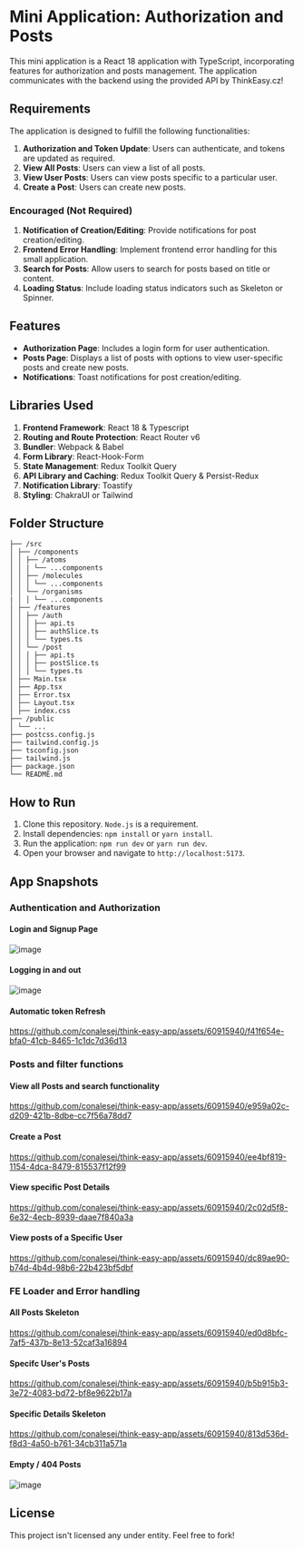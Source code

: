 # Mini Application: Authorization and Posts

This mini application is a React 18  application with TypeScript, incorporating features for authorization and posts management. The application communicates with the backend using the provided API by ThinkEasy.cz!

## Requirements

The application is designed to fulfill the following functionalities:

1. **Authorization and Token Update**: Users can authenticate, and tokens are updated as required.
2. **View All Posts**: Users can view a list of all posts.
3. **View User Posts**: Users can view posts specific to a particular user.
4. **Create a Post**: Users can create new posts.

### Encouraged (Not Required)

1. **Notification of Creation/Editing**: Provide notifications for post creation/editing.
2. **Frontend Error Handling**: Implement frontend error handling for this small application.
3. **Search for Posts**: Allow users to search for posts based on title or content.
4. **Loading Status**: Include loading status indicators such as Skeleton or Spinner.

## Features

- **Authorization Page**: Includes a login form for user authentication.
- **Posts Page**: Displays a list of posts with options to view user-specific posts and create new posts.
- **Notifications**: Toast notifications for post creation/editing.


## Libraries Used

1. **Frontend Framework**: React 18 & Typescript
2. **Routing and Route Protection**: React Router v6
3. **Bundler**: Webpack & Babel
4. **Form Library**: React-Hook-Form
5. **State Management**: Redux Toolkit Query
6. **API Library and Caching**: Redux Toolkit Query & Persist-Redux
7. **Notification Library**: Toastify
8. **Styling**: ChakraUI or Tailwind

## Folder Structure
```
├── /src
│ ├── /components
│ │ ├── /atoms
│ │ | └── ...components  
│ │ ├── /molecules
│ │ │ └── ...components  
│ │ └── /organisms
| │ │ └── ...components  
│ ├── /features
│ │ ├── /auth
│ │ │ ├── api.ts
│ │ │ ├── authSlice.ts
│ │ │ └── types.ts
│ │ └── /post
│ │ │ ├── api.ts
│ │ │ ├── postSlice.ts
│ │ │ └── types.ts
│ ├── Main.tsx
│ ├── App.tsx
│ ├── Error.tsx
│ ├── Layout.tsx
│ ├── index.css
├── /public
│ └── ...
├── postcss.config.js
├── tailwind.config.js
├── tsconfig.json
├── tailwind.js
├── package.json
└── README.md
```

## How to Run

1. Clone this repository. `Node.js` is a requirement.
2. Install dependencies: `npm install` or `yarn install`.
3. Run the application: `npm run dev` or `yarn run dev`.
4. Open your browser and navigate to `http://localhost:5173`.

## App Snapshots
### Authentication and Authorization
#### Login and Signup Page
![image](https://github.com/conalesej/think-easy-app/assets/60915940/c23d849a-d7fc-4a5f-8181-3904ca9bce73)
#### Logging in and out
![image](https://github.com/conalesej/think-easy-app/assets/60915940/bd12ea5d-152a-4b58-bc44-a11890d2a7fe)
#### Automatic token Refresh
https://github.com/conalesej/think-easy-app/assets/60915940/f41f654e-bfa0-41cb-8465-1c1dc7d36d13
### Posts and filter functions
#### View all Posts and search functionality
https://github.com/conalesej/think-easy-app/assets/60915940/e959a02c-d209-421b-8dbe-cc7f56a78dd7
#### Create a Post
https://github.com/conalesej/think-easy-app/assets/60915940/ee4bf819-1154-4dca-8479-815537f12f99
#### View specific Post Details
https://github.com/conalesej/think-easy-app/assets/60915940/2c02d5f8-6e32-4ecb-8939-daae7f840a3a
#### View posts of a Specific User
https://github.com/conalesej/think-easy-app/assets/60915940/dc89ae90-b74d-4b4d-98b6-22b423bf5dbf

### FE Loader and Error handling
#### All Posts Skeleton
https://github.com/conalesej/think-easy-app/assets/60915940/ed0d8bfc-7af5-437b-8e13-52caf3a16894
#### Specifc User's Posts
https://github.com/conalesej/think-easy-app/assets/60915940/b5b915b3-3e72-4083-bd72-bf8e9622b17a
#### Specific Details Skeleton 
https://github.com/conalesej/think-easy-app/assets/60915940/813d536d-f8d3-4a50-b761-34cb311a571a
#### Empty / 404 Posts
![image](https://github.com/conalesej/think-easy-app/assets/60915940/2f4e56a9-e4e7-4f9e-bb89-3e7ad0a5f13f)


## License

This project isn't licensed any under entity. Feel free to fork! 
